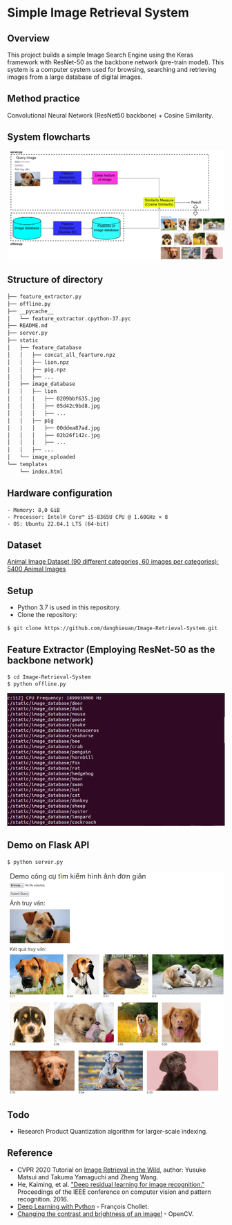 # Simple Image Retrieval System


## Overview
This project builds a simple Image Search Engine using the Keras framework with ResNet-50 as the backbone network (pre-train model). This system is a computer system used for browsing, searching and retrieving images from a large database of digital images.


## Method practice

Convolutional Neural Network (ResNet50 backbone) + Cosine Similarity.

## System flowcharts

![System flowcharts!](./repo_img/system_flowcharts.png)

## Structure of directory

```bash
├── feature_extractor.py
├── offline.py
├── __pycache__
│   └── feature_extractor.cpython-37.pyc
├── README.md
├── server.py
├── static
│   ├── feature_database
│   │   ├── concat_all_fearture.npz
│   │   ├── lion.npz
│   │   ├── pig.npz
│   │   ├── ...
│   ├── image_database
│   │   ├── lion
│   │   │   ├── 0209bbf635.jpg
│   │   │   ├── 05d42c9bd8.jpg
│   │   │   ├── ...
│   │   ├── pig
│   │   │   ├── 00ddea87ad.jpg
│   │   │   ├── 02b26f142c.jpg
│   │   │   ├── ...
│   │   ├── ...
│   └── image_uploaded
└── templates
    └── index.html
```


## Hardware configuration

```
- Memory: 8,0 GiB
- Processor: Intel® Core™ i5-8365U CPU @ 1.60GHz × 8
- OS: Ubuntu 22.04.1 LTS (64-bit)
```


## Dataset

[Animal Image Dataset (90 different categories, 60 images per categories): 5400 Animal Images](https://www.kaggle.com/datasets/iamsouravbanerjee/animal-image-dataset-90-different-animals)


## Setup
- Python 3.7 is used in this repository.
- Clone the repository:
```
$ git clone https://github.com/danghieuan/Image-Retrieval-System.git
```


## Feature Extractor (Employing ResNet-50 as the backbone network)

```
$ cd Image-Retrieval-System
$ python offline.py
```
![offline!](./repo_img/offline_py.png)


## Demo on Flask API

```
$ python server.py
```

![demo!](./repo_img/demo.png)


## Todo
- Research Product Quantization algorithm for larger-scale indexing.


## Reference
- CVPR 2020 Tutorial on [Image Retrieval in the Wild](https://matsui528.github.io/cvpr2020_tutorial_retrieval/), author: Yusuke Matsui and Takuma Yamaguchi and Zheng Wang.
- He, Kaiming, et al. ["Deep residual learning for image recognition."](https://arxiv.org/abs/1512.03385) Proceedings of the IEEE conference on computer vision and pattern recognition. 2016.
- [Deep Learning with Python](https://www.manning.com/books/deep-learning-with-python) - François Chollet.
- [Changing the contrast and brightness of an image!](https://docs.opencv.org/3.4/d3/dc1/tutorial_basic_linear_transform.html) - OpenCV.